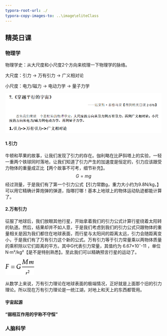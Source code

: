 ```yaml
---
typora-root-url: ./
typora-copy-images-to: ..\image\eliteClass
---
```


## 精英日课

### 物理学

物理学史：从大尺度和小尺度2个方向来梳理一下物理学的脉络。

大尺度：引力 -> 万有引力 -> 广义相对论

小尺度：电力/磁力 -> 电动力学 -> 量子力学

![image-20210508233533550](/../image/eliteClass/image-20210508233533550.png)

#### 1.引力

牛顿和苹果的故事，让我们发现了引力的存在。伽利略在比萨斜塔上的实验，一轻一重两个铁球同时落地，让我们知道了引力产生的加速度是恒定的，引力应该跟受力物体的重量成正比【两个故事不可考，细节补充】。
$$
G=mg
$$
经过测量，于是我们有了第一个引力公式【引力常数g，重力大小约为9.8N/kg，】可以用它精确计算炮弹的弹道，指哪打哪！基本上地球上的物体运动轨迹都能计算了。

#### 2.万有引力

征服了地球后，我们放眼其他行星，开始拿着我们的引力公式计算行星绕着太阳转的轨道。然后，结果却并不如人意，于是我们考虑到我们的引力公式只跟物体的重量相关是因为我们都住在地球表面，而行星与太阳间的距离太远，引力会随距离变小，于是我们有了万有引力这个新的公式。万有引力等于引力常量乘以两物体质量的乘积除以它们距离的平方。其中G代表引力常量，其值约为 6.67×10ˆ-11 ，单位 N·m²/kg²【是不是特别熟悉】。至此我们可以精确预言行星的运动了。

![img](/../image/eliteClass/wps3.jpg)

从数学上来说，万有引力理论在地球表面的极端情况，正好就是上面那个旧的引力理论。所以现在万有引力理论是一统江湖，对地上和天上的东西都管用。





#### 宇宙起源

#### “弱相互作用的宇称不守恒”



### 人脑科学